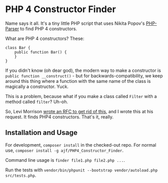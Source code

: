 PHP 4 Constructor Finder
========================

Name says it all. It's a tiny little PHP script that uses Nikita Popov's [PHP-Parser](https://github.com/nikic/PHP-Parser) to find PHP 4 constructors.

What are PHP 4 constructors? These:

    class Bar {
        public function Bar() {
        }
    }

If you didn't know (oh dear god), the modern way to make a constructor is `public function __construct()` - but for backwards-compatibility, we keep around this thing where a function with the same name of the class is magically a constructor. Yuck.

This is a problem, because what if you make a class called `Filter` with a method called `filter`? Uh-oh.

So, Levi Morrison [wrote an RFC to get rid of this](https://wiki.php.net/rfc/remove_php4_constructors), and I wrote this at his request. It finds PHP4 constructors. That's it, really.

Installation and Usage
----------------------

For development, `composer install` in the checked-out repo. For normal use, `composer install -g ajf/PHP4_Constructor_Finder`.

Command line usage is `finder file1.php file2.php ...`.

Run the tests with `vendor/bin/phpunit --bootstrap vendor/autoload.php src/tests.php`.
